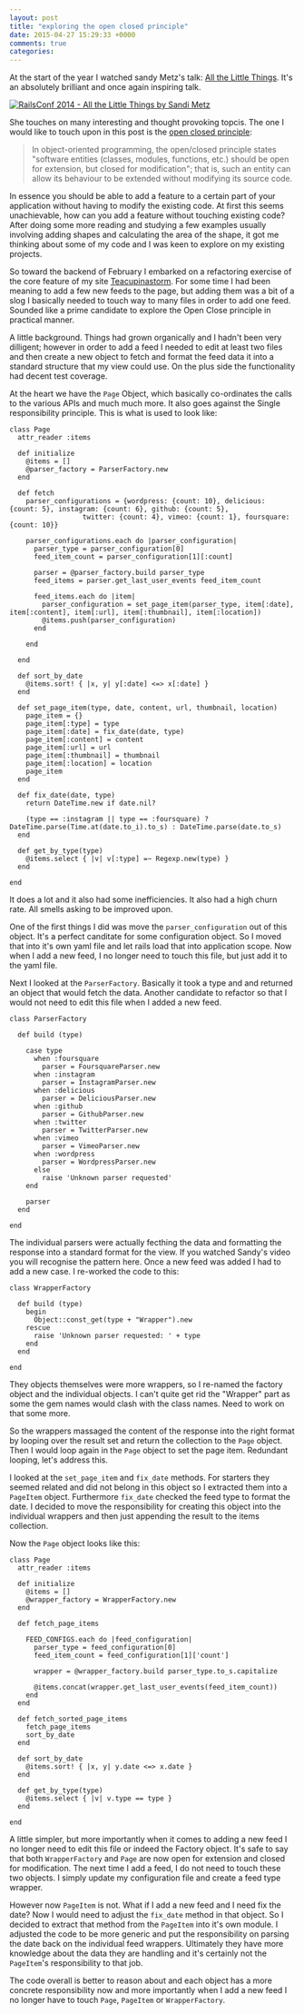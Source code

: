 ```yaml
---
layout: post
title: "exploring the open closed principle"
date: 2015-04-27 15:29:33 +0000
comments: true
categories: 
---
```

At the start of the year I watched sandy Metz's talk: [All the Little Things](https://www.youtube.com/watch?v=8bZh5LMaSmE). It's an absolutely brilliant and once again inspiring talk.

[![RailsConf 2014 - All the Little Things by Sandi Metz](http://img.youtube.com/vi/8bZh5LMaSmE/0.jpg)](https://www.youtube.com/watch?v=8bZh5LMaSmE)

She touches on many interesting and thought provoking topcis. The one I would like to touch upon in this post is the [open closed principle](http://en.wikipedia.org/wiki/Open/closed_principle):

> In object-oriented programming, the open/closed principle states "software entities (classes, modules, functions, etc.) should be open for extension, but closed for modification"; that is, such an entity can allow its behaviour to be extended without modifying its source code.

In essence you should be able to add a feature to a certain part of your application without having to modify the existing code. At first this seems unachievable, how can you add a feature without touching existing code? After doing some more reading and studying a few examples usually involving adding shapes and calculating the area of the shape, it got me thinking about some of my code and I was keen to explore on my existing projects.

So toward the backend of February I embarked on a refactoring exercise of the core feature of my site [Teacupinastorm](http://www.tcias.co.uk/). For some time I had been meaning to add a few new feeds to the page, but adding them was a bit of a slog I basically needed to touch way to many files in order to add one feed. Sounded like a prime candidate to explore the Open Close principle in practical manner.

A little background. Things had grown organically and I hadn't been very dilligent; however in order to add a feed I needed to edit at least two files and then create a new object to fetch and format the feed data it into a standard structure that my view could use. On the plus side the functionality had decent test coverage.

At the heart we have the `Page` Object, which basically co-ordinates the calls to the various APIs and much much more. It also goes against the Single responsibility principle. This is what is used to look like: 

```
class Page
  attr_reader :items

  def initialize
    @items = []
    @parser_factory = ParserFactory.new
  end

  def fetch
    parser_configurations = {wordpress: {count: 10}, delicious: {count: 5}, instagram: {count: 6}, github: {count: 5},
                  twitter: {count: 4}, vimeo: {count: 1}, foursquare: {count: 10}}

    parser_configurations.each do |parser_configuration|
      parser_type = parser_configuration[0]
      feed_item_count = parser_configuration[1][:count]

      parser = @parser_factory.build parser_type
      feed_items = parser.get_last_user_events feed_item_count

      feed_items.each do |item|
        parser_configuration = set_page_item(parser_type, item[:date], item[:content], item[:url], item[:thumbnail], item[:location])
        @items.push(parser_configuration)
      end

    end

  end

  def sort_by_date
    @items.sort! { |x, y| y[:date] <=> x[:date] }
  end

  def set_page_item(type, date, content, url, thumbnail, location)
    page_item = {}
    page_item[:type] = type
    page_item[:date] = fix_date(date, type)
    page_item[:content] = content
    page_item[:url] = url
    page_item[:thumbnail] = thumbnail
    page_item[:location] = location
    page_item
  end

  def fix_date(date, type)
    return DateTime.new if date.nil?

    (type == :instagram || type == :foursquare) ? DateTime.parse(Time.at(date.to_i).to_s) : DateTime.parse(date.to_s)
  end

  def get_by_type(type)
    @items.select { |v| v[:type] =~ Regexp.new(type) }
  end

end
```

It does a lot and it also had some inefficiencies. It also had a high churn rate. All smells asking to be improved upon.

One of the first things I did was move the `parser_configuration` out of this object. It's a perfect canditate for some configuration object. So I moved that into it's own yaml file and let rails load that into application scope. Now when I add a new feed, I no longer need to touch this file, but just add it to the yaml file. 

Next I looked at the `ParserFactory`. Basically it took a type and and returned an object that would fetch the data. Another candidate to refactor so that I would not need to edit this file when I added a new feed.

```
class ParserFactory

  def build (type)

    case type
      when :foursquare
        parser = FoursquareParser.new
      when :instagram
        parser = InstagramParser.new
      when :delicious
        parser = DeliciousParser.new
      when :github
        parser = GithubParser.new
      when :twitter
        parser = TwitterParser.new
      when :vimeo
        parser = VimeoParser.new
      when :wordpress
        parser = WordpressParser.new
      else
        raise 'Unknown parser requested'
    end

    parser
  end

end
```

The individual parsers were actually fecthing the data and formatting the response into a standard format for the view. If you watched Sandy's video you will recognise the pattern here. Once a new feed was added I had to add a new case. I re-worked the code to this:

```
class WrapperFactory

  def build (type)
    begin
      Object::const_get(type + "Wrapper").new
    rescue
      raise 'Unknown parser requested: ' + type
    end
  end

end
```

They objects themselves were more wrappers, so I re-named the factory object and the individual objects. I can't quite get rid the "Wrapper" part as some the gem names would clash with the class names. Need to work on that some more.

So the wrappers massaged the content of the response into the right format by looping over the result set and return the collection to the `Page` object. Then I would loop again in the `Page` object to set the page item. Redundant looping, let's address this.

I looked at the `set_page_item` and `fix_date` methods. For starters they seemed related and did not belong in this object so I extracted them into a `PageItem` object. Furthermore `fix_date` checked the feed type to format the date. I decided to move the responsibility for creating this object into the individual wrappers and then just appending the result to the items collection.

Now the `Page` object looks like this:

```
class Page
  attr_reader :items

  def initialize
    @items = []
    @wrapper_factory = WrapperFactory.new
  end

  def fetch_page_items

    FEED_CONFIGS.each do |feed_configuration|
      parser_type = feed_configuration[0]
      feed_item_count = feed_configuration[1]['count']

      wrapper = @wrapper_factory.build parser_type.to_s.capitalize

      @items.concat(wrapper.get_last_user_events(feed_item_count))
    end
  end

  def fetch_sorted_page_items
    fetch_page_items
    sort_by_date
  end

  def sort_by_date
    @items.sort! { |x, y| y.date <=> x.date }
  end

  def get_by_type(type)
    @items.select { |v| v.type == type }
  end

end
```

A little simpler, but more importantly when it comes to adding a new feed I no longer need to edit this file or indeed the Factory object. It's safe to say that both `WrapperFactory` and `Page` are now open for extension and closed for modification. The next time I add a feed, I do not need to touch these two objects. I simply update my configuration file and create a feed type wrapper. 

However now `PageItem` is not. What if I add a new feed and I need fix the date? Now I would need to adjust the `fix_date` method in that object. So I decided to extract that method from the `PageItem` into it's own module. I adjusted the code to be more generic and put the responsibility on parsing the date back on the individual feed wrappers. Ultimately they have more knowledge about the data they are handling and it's certainly not the `PageItem`'s responsibility to that job.

The code overall is better to reason about and each object has a more concrete responsibility now and more importantly when I add a new feed I no longer have to touch `Page`, `PageItem` or `WrapperFactory`. 
